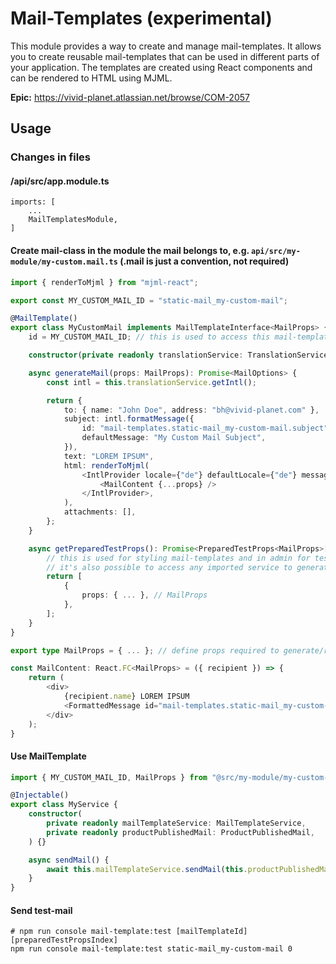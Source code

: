 # Mail-Templates (experimental)

This module provides a way to create and manage mail-templates. It allows you to create reusable mail-templates that can be used in different parts of your application. The templates are created using React components and can be rendered to HTML using MJML.

**Epic:** https://vivid-planet.atlassian.net/browse/COM-2057

## Usage

### Changes in files

#### /api/src/app.module.ts

    imports: [
        ...
        MailTemplatesModule,
    ]

#### Create mail-class in the module the mail belongs to, e.g. `api/src/my-module/my-custom.mail.ts` (.mail is just a convention, not required)

```typescript
import { renderToMjml } from "mjml-react";

export const MY_CUSTOM_MAIL_ID = "static-mail_my-custom-mail";

@MailTemplate()
export class MyCustomMail implements MailTemplateInterface<MailProps> {
    id = MY_CUSTOM_MAIL_ID; // this is used to access this mail-template in code.

    constructor(private readonly translationService: TranslationService) {} // add dependencies if needed

    async generateMail(props: MailProps): Promise<MailOptions> {
        const intl = this.translationService.getIntl();

        return {
            to: { name: "John Doe", address: "bh@vivid-planet.com" },
            subject: intl.formatMessage({
                id: "mail-templates.static-mail_my-custom-mail.subject",
                defaultMessage: "My Custom Mail Subject",
            }),
            text: "LOREM IPSUM",
            html: renderToMjml(
                <IntlProvider locale={"de"} defaultLocale={"de"} messages={intl.messages}>
                    <MailContent {...props} />
                </IntlProvider>,
            ),
            attachments: [],
        };
    }

    async getPreparedTestProps(): Promise<PreparedTestProps<MailProps>[]> {
        // this is used for styling mail-templates and in admin for testing.
        // it's also possible to access any imported service to generate test-data.
        return [
            {
                props: { ... }, // MailProps
            },
        ];
    }
}

export type MailProps = { ... }; // define props required to generate/render the mail

const MailContent: React.FC<MailProps> = ({ recipient }) => {
    return (
        <div>
            {recipient.name} LOREM IPSUM
            <FormattedMessage id="mail-templates.static-mail_my-custom-mail.introHeadline" defaultMessage="Intro Headline" />
        </div>
    );
}
```

#### Use MailTemplate

```typescript
import { MY_CUSTOM_MAIL_ID, MailProps } from "@src/my-module/my-custom-mail/my-custom.mail.ts";

@Injectable()
export class MyService {
    constructor(
        private readonly mailTemplateService: MailTemplateService,
        private readonly productPublishedMail: ProductPublishedMail,
    ) {}

    async sendMail() {
        await this.mailTemplateService.sendMail(this.productPublishedMail, { ... }); // MailProps
    }
}
```

#### Send test-mail

```shell
# npm run console mail-template:test [mailTemplateId] [preparedTestPropsIndex]
npm run console mail-template:test static-mail_my-custom-mail 0
```
